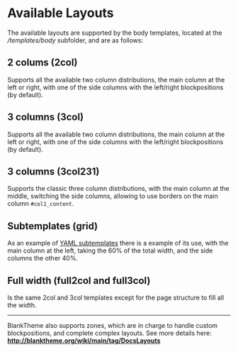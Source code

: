 
# Available Layouts

The available layouts are supported by the body templates, located at the _/templates/body_ subfolder, and are as follows:

## 2 colums (2col)

Supports all the available two column distributions, the main column at the left or right, with one of the side columns with the left/right blockpositions (by default).

## 3 columns (3col)

Supports all the available two column distributions, the main column at the left or right, with one of the side columns with the left/right blockpositions (by default).

## 3 columns (3col231)

Supports the classic three column distributions, with the main column at the middle, switching the side columns, allowing to use borders on the main column `#col1_content`.

## Subtemplates (grid)

As an example of [YAML subtemplates](http://www.yaml.de/en/documentation/practice/subtemplates.html) there is a example of its use, with the main column at the left, taking the 60% of the total width, and the side columns the other 40%.

## Full width (full2col and full3col)

Is the same 2col and 3col templates except for the page structure to fill all the width.

---

BlankTheme also supports zones, which are in charge to handle custom blockpositions, and complete complex layouts. See more details here:  
**http://blanktheme.org/wiki/main/tag/DocsLayouts**

